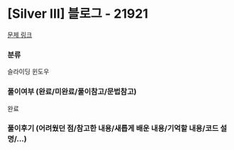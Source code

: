 # [Silver III] 블로그 - 21921

[문제 링크](https://www.acmicpc.net/problem/21921)

### 분류

슬라이딩 윈도우

### 풀이여부 (완료/미완료/풀이참고/문법참고)

완료

### 풀이후기 (어려웠던 점/참고한 내용/새롭게 배운 내용/기억할 내용/코드 설명/...)
